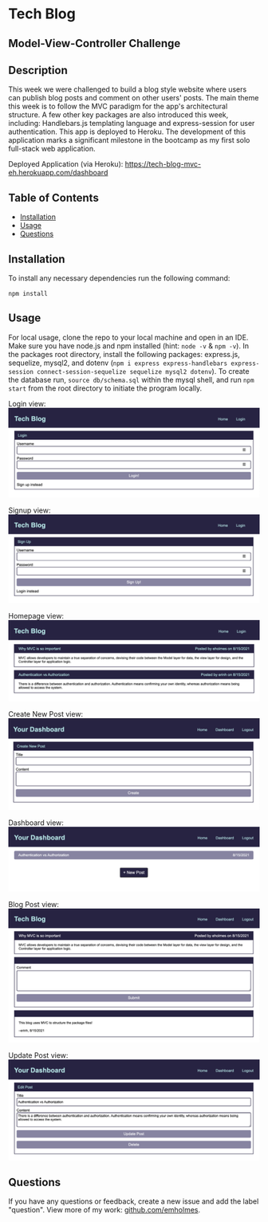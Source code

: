 # Tech Blog
## Model-View-Controller Challenge

## Description
This week we were challenged to build a blog style website where users can publish blog posts and comment on other users' posts. The main theme this week is to follow the MVC paradigm for the app's architectural structure. A few other key packages are also introduced this week, including: Handlebars.js templating language and express-session for user authentication. This app is deployed to Heroku. The development of this application marks a significant milestone in the bootcamp as my first solo full-stack web application.

Deployed Application (via Heroku): https://tech-blog-mvc-eh.herokuapp.com/dashboard 

## Table of Contents
* [Installation](#installation)
* [Usage](#usage)
* [Questions](#questions)


## Installation
To install any necessary dependencies run the following command: 

    npm install

## Usage 
For local usage, clone the repo to your local machine and open in an IDE. Make sure you have node.js and npm installed (hint: `node -v` & `npm -v`). In the packages root directory, install the following packages: express.js, sequelize, mysql2, and dotenv (`npm i express express-handlebars express-session connect-session-sequelize sequelize mysql2 dotenv`). To create the database run, `source db/schema.sql` within the mysql shell, and run `npm start` from the root directory to initiate the program locally. 

Login view: 
![Login view](./public/images/login.png)

Signup view:
![Signup view](./public/images/sign-up.png)

Homepage view:
![Homepage view](./public/images/home.png)

Create New Post view: 
![Create New Post view](./public/images/create-new-post.png)

Dashboard view:
![Dashboard view](./public/images/dashboard.png)

Blog Post view: 
![Blog Post view](./public/images/blog-post.png)

Update Post view:
![Update Post view](./public/images/update-post.png)

## Questions
If you have any questions or feedback, create a new issue and add the label "question". 
View more of my work: [github.com/emholmes](https://github.com/emholmes).
